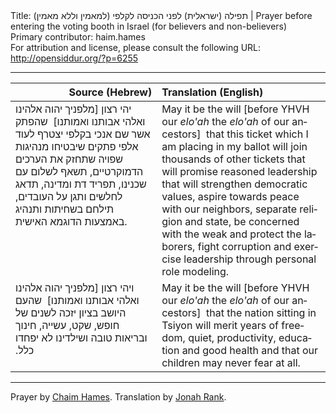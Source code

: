 <html>
<head></head>
<body>
Title: תפילה (ישראלית) לפני הכניסה לקלפי (למאמין וללא מאמין)‏ | Prayer before entering the voting booth in Israel (for believers and non-believers)<br />
Primary contributor: haim.hames<br />
For attribution and license, please consult the following URL: <a href="http://opensiddur.org/?p=6255">http://opensiddur.org/?p=6255</a>
<p />
<hr />

<table style="margin-left: auto;margin-right: auto;" class="draggable">
<thead><tr><th id="x" style="text-align: right;">Source (Hebrew)</th><th style="text-align: left;">Translation (English)</th></tr></thead>
<tbody>
<tr><td style="vertical-align:top;" width="46%">
<div class="liturgy" lang="he">
יהי רצון [מלפניך יהוה אלהינו ואלהי אבותנו ואמותנו]&nbsp;
שהפתק אשר שם אנכי בקלפי 
יצטרף לעוד אלפי פתקים 
שיבטיחו מנהיגות שפויה 
שתחזק את הערכים הדמוקרטיים, 
תשאף לשלום עם שכנינו, 
תפריד דת ומדינה, 
תדאג לחלשים 
ותגן על העובדים, 
תילחם בשחיתות 
ותנהיג באמצעות הדוגמא האישית. 
</span></div></td>
 
<td style="vertical-align:top;" width="53%"><div class="english" lang="en">
May it be the will [before YHVH our <em>elo'ah</em> the <em>elo'ah</em> of our ancestors]&nbsp;
that this ticket which I am placing in my ballot 
will join thousands of other tickets 
that will promise reasoned leadership 
that will strengthen democratic values, 
aspire towards peace with our neighbors, 
separate religion and state, 
be concerned with the weak 
and protect the laborers, 
fight corruption 
and exercise leadership through personal role modeling. 
</div></td></tr>


<tr><td style="vertical-align:top;" width="46%">
<div class="commentary" lang="he">
ויהי רצון [מלפניך יהוה אלהינו ואלהי אבותנו ואמותנו]&nbsp;
שהעם היושב בציון 
יזכה לשנים של חופש, 
שקט, 
עשייה, 
חינוך 
ובריאות טובה 
ושילדינו לא יפחדו כלל.‏
</span></div></td>
 
<td style="vertical-align:top;" width="53%"><div class="english" lang="en">
May it be the will [before YHVH our <em>elo'ah</em> the <em>elo'ah</em> of our ancestors]&nbsp;
that the nation sitting in Tsiyon 
will merit years of freedom, 
quiet, 
productivity, 
education 
and good health 
and that our children may never fear at all.
</div></td></tr></tbody></table>

<hr />

Prayer by <a href="https://opensiddur.org/by/haim.hames">Chaim Hames</a>. Translation by <a href="https://opensiddur.org/by/jonah.rank">Jonah Rank</a>.
</body>
</html>